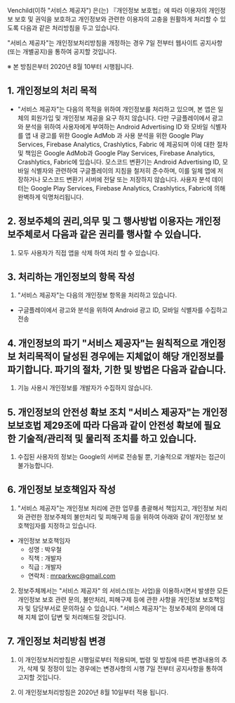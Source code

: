 Venchild(이하 "서비스 제공자") 은(는) 『개인정보 보호법』에 따라 이용자의 개인정보 보호 및 권익을 보호하고 개인정보와 관련한 이용자의 고충을 원활하게 처리할 수 있도록 다음과 같은 처리방침을 두고 있습니다.

"서비스 제공자"는 개인정보처리방침을 개정하는 경우 7일 전부터 웹사이트 공지사항(또는 개별공지)을 통하여 공지할 것입니다.

※ 본 방침은부터 2020년 8월 10부터 시행됩니다.

## 1. 개인정보의 처리 목적

- "서비스 제공자"는 다음의 목적을 위하여 개인정보를 처리하고 있으며, 본 앱은 일체의 회원가입 및 개인정보 제공을 요구 하지 않습니다. 다만 구글플레이에서 광고와 분석을 위하여 사용자에게 부여하는 Android Advertising ID 와 모바일 식별자를 앱 내 광고를 위한 Google AdMob 과 사용 분석을 위한 Google Play Services, Firebase Analytics, Crashlytics, Fabric 에 제공되며 이에 대한 절차 및 책임은 Google AdMob과 Google Play Services, Firebase Analytics, Crashlytics, Fabric에 있습니다.
모스코드 변환기는 Android Advertising ID, 모바일 식별자와 관련하여 구글플레이의 지침을 철저히 준수하며, 이를 일체 앱에 저장하거나 모스코드 변환기 서버에 전달 또는 저장하지 않습니다.
사용자 분석 데이터는 Google Play Services, Firebase Analytics, Crashlytics, Fabric에 의해 완벽하게 익명처리됩니다.

## 2. 정보주체의 권리,의무 및 그 행사방법 이용자는 개인정보주체로서 다음과 같은 권리를 행사할 수 있습니다.
1. 모두 사용자가 직접 앱을 삭제 하여 처리 할 수 있습니다.

## 3. 처리하는 개인정보의 항목 작성
1.  "서비스 제공자"는 다음의 개인정보 항목을 처리하고 있습니다.
- 구글플레이에서 광고와 분석을 위하여 Android 광고 ID, 모바일 식별자를 수집하고 전송

## 4. 개인정보의 파기 "서비스 제공자"는 원칙적으로 개인정보 처리목적이 달성된 경우에는 지체없이 해당 개인정보를 파기합니다. 파기의 절차, 기한 및 방법은 다음과 같습니다.
1. 기능 사용시 개인정보를 개발자가 수집하지 않습니다.

## 5. 개인정보의 안전성 확보 조치 "서비스 제공자"는 개인정보보호법 제29조에 따라 다음과 같이 안전성 확보에 필요한 기술적/관리적 및 물리적 조치를 하고 있습니다.
1. 수집된 사용자의 정보는 Google의 서버로 전송될 뿐, 기술적으로 개발자는 접근이 불가능합니다.

## 6. 개인정보 보호책임자 작성
1.  "서비스 제공자"는 개인정보 처리에 관한 업무를 총괄해서 책임지고, 개인정보 처리와 관련한 정보주체의 불만처리 및 피해구제 등을 위하여 아래와 같이 개인정보 보호책임자를 지정하고 있습니다.

* 개인정보 보호책임자
  * 성명 : 박우철
  * 직책 : 개발자
  * 직급 : 개발자
  * 연락처 : mrparkwc@gmail.com

2.  정보주체께서는 "서비스 제공자" 의 서비스(또는 사업)을 이용하시면서 발생한 모든 개인정보 보호 관련 문의, 불만처리, 피해구제 등에 관한 사항을 개인정보 보호책임자 및 담당부서로 문의하실 수 있습니다. "서비스 제공자"는 정보주체의 문의에 대해 지체 없이 답변 및 처리해드릴 것입니다.

## 7. 개인정보 처리방침 변경

1. 이 개인정보처리방침은 시행일로부터 적용되며, 법령 및 방침에 따른 변경내용의 추가, 삭제 및 정정이 있는 경우에는 변경사항의 시행 7일 전부터 공지사항을 통하여 고지할 것입니다.

2. 이 개인정보처리방침은 2020년 8월 10일부터 적용 됩니다.
